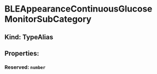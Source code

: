 # **BLEAppearanceContinuousGlucoseMonitorSubCategory**

## **Kind: TypeAlias**

## **Properties**:

### Reserved: `number`
